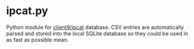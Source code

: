 # ipcat.py
  Python module for [client9/ipcat](https://github.com/client9/ipcat) database. CSV entries are automatically parsed and stored into the local SQLite database so they could be used in as fast as possible mean.
